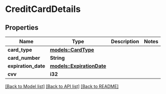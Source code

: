 # CreditCardDetails

## Properties

Name | Type | Description | Notes
------------ | ------------- | ------------- | -------------
**card_type** | [**models::CardType**](cardType.md) |  | 
**card_number** | **String** |  | 
**expiration_date** | [**models::ExpirationDate**](expirationDate.md) |  | 
**cvv** | **i32** |  | 

[[Back to Model list]](../README.md#documentation-for-models) [[Back to API list]](../README.md#documentation-for-api-endpoints) [[Back to README]](../README.md)


